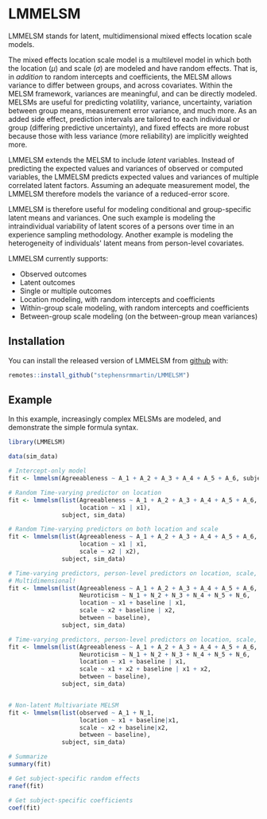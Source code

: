 
# LMMELSM

<!-- badges: start -->
<!-- badges: end -->

LMMELSM stands for latent, multidimensional mixed effects location scale models.

The mixed effects location scale model is a multilevel model in which both the location ($\mu$) and scale ($\sigma$) are modeled and have random effects.
That is, in *addition* to random intercepts and coefficients, the MELSM allows variance to differ between groups, and across covariates.
Within the MELSM framework, variances are meaningful, and can be directly modeled.
MELSMs are useful for predicting volatility, variance, uncertainty, variation between group means, measurement error variance, and much more.
As an added side effect, prediction intervals are tailored to each individual or group (differing predictive uncertainty), and fixed effects are more robust because those with less variance (more reliability) are implicitly weighted more.

LMMELSM extends the MELSM to include *latent* variables.
Instead of predicting the expected values and variances of observed or computed variables, the LMMELSM predicts expected values and variances of multiple correlated latent factors.
Assuming an adequate measurement model, the LMMELSM therefore models the variance of a reduced-error score.

LMMELSM is therefore useful for modeling conditional and group-specific latent means and variances.
One such example is modeling the intraindividual variability of latent scores of a persons over time in an experience sampling methodology.
Another example is modeling the heterogeneity of individuals' latent means from person-level covariates.

LMMELSM currently supports:
- Observed outcomes
- Latent outcomes
- Single or multiple outcomes
- Location modeling, with random intercepts and coefficients
- Within-group scale modeling, with random intercepts and coefficients
- Between-group scale modeling (on the between-group mean variances)

## Installation

You can install the released version of LMMELSM from [github](https://github.com/stephensrmmartin/LMMELSM) with:

``` r
remotes::install_github("stephensrmmartin/LMMELSM")
```

## Example

In this example, increasingly complex MELSMs are modeled, and demonstrate the simple formula syntax.
``` r
library(LMMELSM)

data(sim_data)

# Intercept-only model
fit <- lmmelsm(Agreeableness ~ A_1 + A_2 + A_3 + A_4 + A_5 + A_6, subject, sim_data)

# Random Time-varying predictor on location
fit <- lmmelsm(list(Agreeableness ~ A_1 + A_2 + A_3 + A_4 + A_5 + A_6,
                    location ~ x1 | x1),
               subject, sim_data)

# Random Time-varying predictors on both location and scale
fit <- lmmelsm(list(Agreeableness ~ A_1 + A_2 + A_3 + A_4 + A_5 + A_6,
                    location ~ x1 | x1,
                    scale ~ x2 | x2),
               subject, sim_data)

# Time-varying predictors, person-level predictors on location, scale, and between-group variance
# Multidimensional!
fit <- lmmelsm(list(Agreeableness ~ A_1 + A_2 + A_3 + A_4 + A_5 + A_6,
                    Neuroticism ~ N_1 + N_2 + N_3 + N_4 + N_5 + N_6,
                    location ~ x1 + baseline | x1,
                    scale ~ x2 + baseline | x2,
                    between ~ baseline),
               subject, sim_data)

# Time-varying predictors, person-level predictors on location, scale, and between-group variance
fit <- lmmelsm(list(Agreeableness ~ A_1 + A_2 + A_3 + A_4 + A_5 + A_6,
                    Neuroticism ~ N_1 + N_2 + N_3 + N_4 + N_5 + N_6,
                    location ~ x1 + baseline | x1,
                    scale ~ x1 + x2 + baseline | x1 + x2,
                    between ~ baseline),
               subject, sim_data)


# Non-latent Multivariate MELSM
fit <- lmmelsm(list(observed ~ A_1 + N_1,
                    location ~ x1 + baseline|x1,
                    scale ~ x2 + baseline|x2,
                    between ~ baseline),
               subject, sim_data)

# Summarize
summary(fit)

# Get subject-specific random effects
ranef(fit)

# Get subject-specific coefficients
coef(fit)

```

